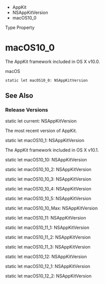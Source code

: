 

- AppKit
- NSAppKitVersion
-  macOS10_0 

Type Property

# macOS10_0

The AppKit framework included in OS X v10.0.

macOS

``` source
static let macOS10_0: NSAppKitVersion
```

## See Also

### Release Versions

static let current: NSAppKitVersion

The most recent version of AppKit.

static let macOS10_1: NSAppKitVersion

The AppKit framework included in OS X v10.1.

static let macOS10_10: NSAppKitVersion

static let macOS10_10_2: NSAppKitVersion

static let macOS10_10_3: NSAppKitVersion

static let macOS10_10_4: NSAppKitVersion

static let macOS10_10_5: NSAppKitVersion

static let macOS10_10_Max: NSAppKitVersion

static let macOS10_11: NSAppKitVersion

static let macOS10_11_1: NSAppKitVersion

static let macOS10_11_2: NSAppKitVersion

static let macOS10_11_3: NSAppKitVersion

static let macOS10_12: NSAppKitVersion

static let macOS10_12_1: NSAppKitVersion

static let macOS10_12_2: NSAppKitVersion


